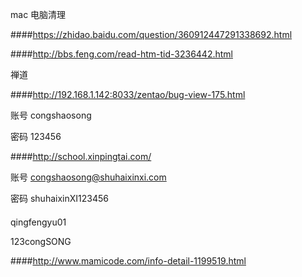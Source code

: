 mac 电脑清理

####https://zhidao.baidu.com/question/360912447291338692.html

####http://bbs.feng.com/read-htm-tid-3236442.html

禅道

####http://192.168.1.142:8033/zentao/bug-view-175.html

账号 congshaosong

密码 123456

####http://school.xinpingtai.com/

账号 congshaosong@shuhaixinxi.com

密码 shuhaixinXI123456

#### 
qingfengyu01

123congSONG

####http://www.mamicode.com/info-detail-1199519.html
